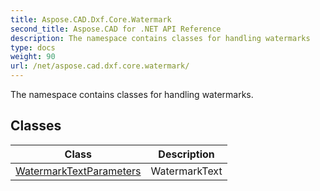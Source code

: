 ```yaml
---
title: Aspose.CAD.Dxf.Core.Watermark
second_title: Aspose.CAD for .NET API Reference
description: The namespace contains classes for handling watermarks
type: docs
weight: 90
url: /net/aspose.cad.dxf.core.watermark/
---
```

The namespace contains classes for handling watermarks.

## Classes

| Class | Description |
| --- | --- |
| [WatermarkTextParameters](./watermarktextparameters/) | WatermarkText |


